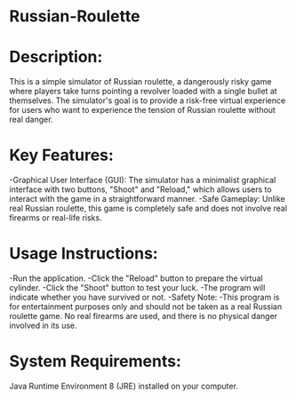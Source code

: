 # Russian-Roulette

# Description:
This is a simple simulator of Russian roulette, a dangerously risky game where players take turns pointing a revolver loaded with a single bullet at themselves. The simulator's goal is to provide a risk-free virtual experience for users who want to experience the tension of Russian roulette without real danger.

# Key Features:

-Graphical User Interface (GUI): The simulator has a minimalist graphical interface with two buttons, "Shoot" and "Reload," which allows users to interact with the game in a straightforward manner.
-Safe Gameplay: Unlike real Russian roulette, this game is completely safe and does not involve real firearms or real-life risks.

# Usage Instructions:

-Run the application.
-Click the "Reload" button to prepare the virtual cylinder.
-Click the "Shoot" button to test your luck.
-The program will indicate whether you have survived or not.
-Safety Note:
-This program is for entertainment purposes only and should not be taken as a real Russian roulette game. No real firearms are used, and there is no physical danger involved in its use.

# System Requirements:
Java Runtime Environment 8 (JRE) installed on your computer.
